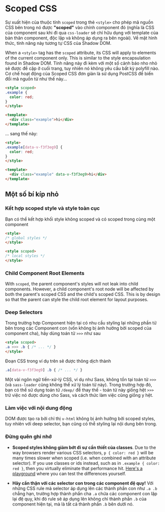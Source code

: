 # Scoped CSS

Sự xuất hiện của thuộc tính `scoped` trong thẻ `<style>` cho phép mã nguồn CSS bên trong nó được **"scoped"** vào chính component đó (nghĩa là CSS của component sau khi đi qua `css-loader` sẽ chỉ hữu dụng với template của bản thân component, độc lập và không áp dụng ra bên ngoài). Về mặt hình thức, tính năng này tương tự CSS của Shadow DOM.

When a `<style>` tag has the `scoped` attribute, its CSS will apply to elements of the current component only. This is similar to the style encapsulation found in Shadow DOM. Tính năng này đi kèm với một số cảnh báo nho nhỏ sẽ được đề cập ở cuối trang, tuy nhiên nó không yêu cầu bất kỳ polyfill nào. Cơ chế hoạt động của Scoped CSS đơn giản là sử dụng PostCSS để biến đổi mã nguồn từ như thế này...

``` html
<style scoped>
.example {
  color: red;
}
</style>

<template>
  <div class="example">hi</div>
</template>
```

... sang thế này:

``` html
<style>
.example[data-v-f3f3eg9] {
  color: red;
}
</style>

<template>
  <div class="example" data-v-f3f3eg9>hi</div>
</template>
```

## Một số bí kíp nhỏ

### Kết hợp scoped style và style toàn cục

Bạn có thể kết hợp khối style không scoped và có scoped trong cùng một component

``` html
<style>
/* global styles */
</style>

<style scoped>
/* local styles */
</style>
```

### Child Component Root Elements

With `scoped`, the parent component's styles will not leak into child components. However, a child component's root node will be affected by both the parent's scoped CSS and the child's scoped CSS. This is by design so that the parent can style the child root element for layout purposes.

### Deep Selectors

Trong trường hợp Component hiện tại có nhu cầu styling lại những phần tử bên trong các Component con (vốn không bị ảnh hưởng bởi scoped của component cha), hãy dùng toán tử `>>>` như sau

``` html
<style scoped>
.a >>> .b { /* ... */ }
</style>
```

Đoạn CSS trong ví dụ trên sẽ được thông dịch thành

``` css
.a[data-v-f3f3eg9] .b { /* ... */ }
```

Một vài ngôn ngữ tiền-xử-lý CSS, ví dụ như Sass, không tồn tại toán tử `>>>` (và `sass-loader` cũng không thể xử lý toán tử này). Trong trường hợp đó, bạn có thể sử dụng toán tử `/deep/` để thay thế - toán tử này giống hệt `>>>` trừ việc nó được dùng cho Sass, và cách thức làm việc cũng giống y hệt.

### Làm việc với nội dung động

DOM được tạo ra bởi chỉ thị `v-html` không bị ảnh hưởng bởi scoped styles, tuy nhiên với deep selector, bạn cũng có thể styling lại nội dung bên trong.

### Đừng quên ghi nhớ

- **Scoped styles không giảm bớt đi sự cần thiết của classes**. Due to the way browsers render various CSS selectors, `p { color: red }` will be many times slower when scoped (i.e. when combined with an attribute selector). If you use classes or ids instead, such as in `.example { color: red }`, then you virtually eliminate that performance hit. [Here's a playground](https://stevesouders.com/efws/css-selectors/csscreate.php) where you can test the differences yourself.

- **Hãy cẩn thận với các selector con trong các component đệ quy!** Với những CSS rule mà selector áp dụng lên các thành phần con như `.a .b` chẳng hạn, trường hợp thành phần cha `.a` chứa các component con lặp lại đệ quy, khi đó rule sẽ áp dụng lên không chỉ thành phần `.b` của component hiện tại, mà là tất cả thành phần `.b` bên dưới nó.

